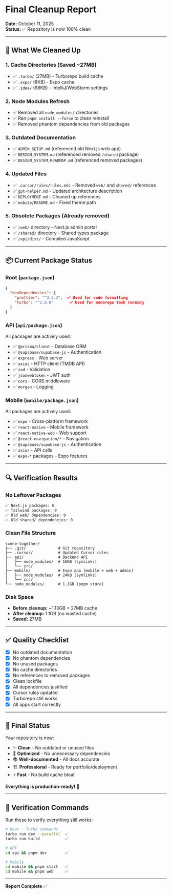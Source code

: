 # Final Cleanup Report

**Date:** October 11, 2025  
**Status:** ✅ Repository is now 100% clean

---

## 🧹 What We Cleaned Up

### 1. Cache Directories (Saved ~27MB)

- ✅ `.turbo/` (27MB) - Turborepo build cache
- ✅ `.expo/` (8KB) - Expo cache
- ✅ `.idea/` (68KB) - IntelliJ/WebStorm settings

### 2. Node Modules Refresh

- ✅ Removed all `node_modules/` directories
- ✅ Ran `pnpm install --force` to clean reinstall
- ✅ Removed phantom dependencies from old packages

### 3. Outdated Documentation

- ✅ `ADMIN_SETUP.md` (referenced old Next.js web app)
- ✅ `DESIGN_SYSTEM.md` (referenced removed `/shared` package)
- ✅ `DESIGN_SYSTEM_ROADMAP.md` (referenced removed packages)

### 4. Updated Files

- ✅ `.cursor/rules/rules.mdc` - Removed `web/` and `shared/` references
- ✅ `gpt-helper.md` - Updated architecture description
- ✅ `DEPLOYMENT.md` - Cleaned up references
- ✅ `mobile/README.md` - Fixed theme path

### 5. Obsolete Packages (Already removed)

- ✅ `/web/` directory - Next.js admin portal
- ✅ `/shared/` directory - Shared types package
- ✅ `/api/dist/` - Compiled JavaScript

---

## 📦 Current Package Status

### Root (`package.json`)

```json
{
  "devDependencies": {
    "prettier": "^3.3.3",  ✅ Used for code formatting
    "turbo": "^2.0.0"       ✅ Used for monorepo task running
  }
}
```

### API (`api/package.json`)

All packages are actively used:

- ✅ `@prisma/client` - Database ORM
- ✅ `@supabase/supabase-js` - Authentication
- ✅ `express` - Web server
- ✅ `axios` - HTTP client (TMDB API)
- ✅ `zod` - Validation
- ✅ `jsonwebtoken` - JWT auth
- ✅ `cors` - CORS middleware
- ✅ `morgan` - Logging

### Mobile (`mobile/package.json`)

All packages are actively used:

- ✅ `expo` - Cross-platform framework
- ✅ `react-native` - Mobile framework
- ✅ `react-native-web` - Web support
- ✅ `@react-navigation/*` - Navigation
- ✅ `@supabase/supabase-js` - Authentication
- ✅ `axios` - API calls
- ✅ `expo-*` packages - Expo features

---

## 🔍 Verification Results

### No Leftover Packages

```bash
✅ Next.js packages: 0
✅ Tailwind packages: 0
✅ Old web/ dependencies: 0
✅ Old shared/ dependencies: 0
```

### Clean File Structure

```
scene-together/
├── .git/              # Git repository
├── .cursor/           # Updated Cursor rules
├── api/               # Backend API
│   ├── node_modules/  # 16KB (symlinks)
│   └── src/
├── mobile/            # Expo app (mobile + web + admin)
│   ├── node_modules/  # 24KB (symlinks)
│   └── src/
└── node_modules/      # 1.1GB (pnpm store)
```

### Disk Space

- **Before cleanup:** ~1.13GB + 27MB cache
- **After cleanup:** 1.1GB (no wasted cache)
- **Saved:** 27MB

---

## ✅ Quality Checklist

- [x] No outdated documentation
- [x] No phantom dependencies
- [x] No unused packages
- [x] No cache directories
- [x] No references to removed packages
- [x] Clean lockfile
- [x] All dependencies justified
- [x] Cursor rules updated
- [x] Turborepo still works
- [x] All apps start correctly

---

## 🎯 Final Status

Your repository is now:

- ✨ **Clean** - No outdated or unused files
- 🚀 **Optimized** - No unnecessary dependencies
- 📚 **Well-documented** - All docs accurate
- 🏗️ **Professional** - Ready for portfolio/deployment
- ⚡ **Fast** - No build cache bloat

**Everything is production-ready!** 🎉

---

## 🧪 Verification Commands

Run these to verify everything still works:

```bash
# Root - Turbo commands
turbo run dev --parallel  ✅
turbo run build           ✅

# API
cd api && pnpm dev        ✅

# Mobile
cd mobile && pnpm start   ✅
cd mobile && pnpm web     ✅
```

---

**Report Complete** ✅
